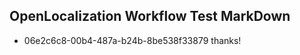 ## OpenLocalization Workflow Test MarkDown
* 06e2c6c8-00b4-487a-b24b-8be538f33879 thanks!

<!--HONumber=Jul16_HO3-->


